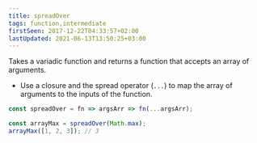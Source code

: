 ```yaml
---
title: spreadOver
tags: function,intermediate
firstSeen: 2017-12-22T04:33:57+02:00
lastUpdated: 2021-06-13T13:50:25+03:00
---
```


Takes a variadic function and returns a function that accepts an array of arguments.

- Use a closure and the spread operator (`...`) to map the array of arguments to the inputs of the function.

```js
const spreadOver = fn => argsArr => fn(...argsArr);
```

```js
const arrayMax = spreadOver(Math.max);
arrayMax([1, 2, 3]); // 3
```
